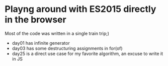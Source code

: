 # Playng around with ES2015 directly in the browser

Most of the code was written in a single train trip;)

  - day01 has infinite generator
  - day03 has some destructuring assignments in for(of)
  - day25 is a direct use case for my favorite algorithm, an excuse to write it in JS
